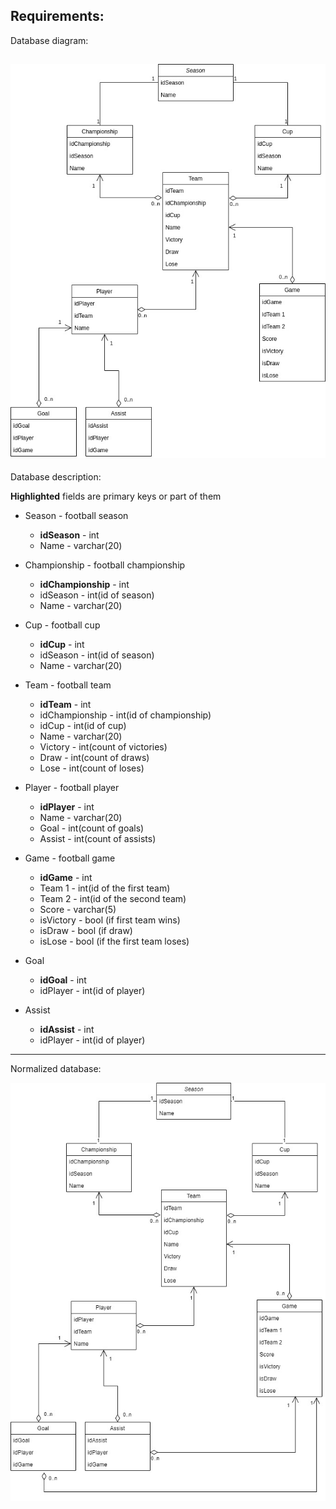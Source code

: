 ## Requirements:
<!-- 1. User roles:
   - default
   - moderator
   - admin
---
1. Default user:
   - authentification
   - read the information
2. Moderator:
   - edit and add all stats
3. Admin:
   - same as moderator and block user
--- -->
Database diagram:

![alt text](Pictures/diagram.jpg)
---
Database description:

**Highlighted** fields are primary keys or part of them

- Season - football season
   - **idSeason** - int
   - Name - varchar(20)

- Championship - football championship
   - **idChampionship** - int
   - idSeason - int(id of season)
   - Name - varchar(20)
 
 - Cup - football cup
   - **idCup** - int
   - idSeason - int(id of season)
   - Name - varchar(20)

- Team - football team
   - **idTeam** - int
   - idChampionship - int(id of championship)
   - idCup - int(id of cup)
   - Name - varchar(20)
   - Victory - int(count of victories)
   - Draw - int(count of draws)
   - Lose - int(count of loses)

- Player - football player
   - **idPlayer** - int
   - Name - varchar(20)
   - Goal - int(count of goals)
   - Assist - int(count of assists)
   

- Game - football game
   - **idGame** - int
   - Team 1 - int(id of the first team)
   - Team 2 - int(id of the second team)
   - Score - varchar(5)
   - isVictory - bool (if first team wins)
   - isDraw - bool (if draw)
   - isLose - bool (if the first team loses)

- Goal
   - **idGoal** - int
   - idPlayer - int(id of player)

- Assist
   - **idAssist** - int
   - idPlayer - int(id of player)

---
Normalized database:

![alt text](Pictures/diagram_norm.jpg)
